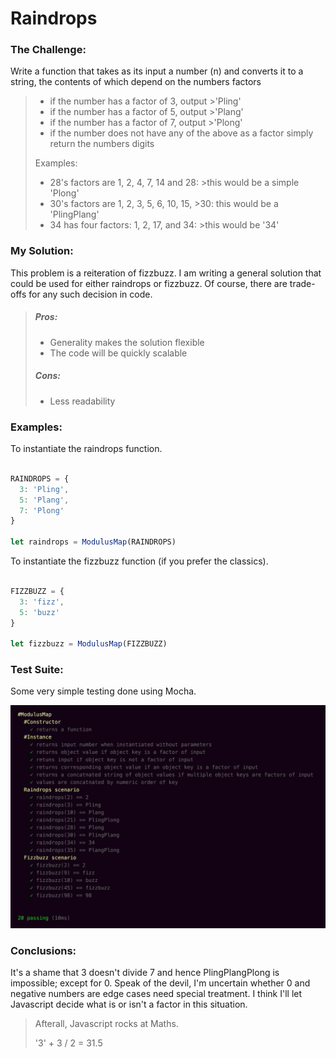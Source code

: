 # Raindrops

### The Challenge:

Write a function that takes as its input a number (n) and converts it to a string, the contents of which depend on the numbers factors

>- if the number has a factor of 3, output >'Pling'
>- if the number has a factor of 5, output >'Plang'
>- if the number has a factor of 7, output >'Plong'
>- if the number does not have any of the above as a factor simply return the numbers digits
>
>Examples:
>- 28's factors are 1, 2, 4, 7, 14 and 28: >this would be a simple 'Plong'
>- 30's factors are 1, 2, 3, 5, 6, 10, 15, >30: this would be a 'PlingPlang'
>- 34 has four factors: 1, 2, 17, and 34: >this would be '34'

### My Solution:

This problem is a reiteration of fizzbuzz. I am writing a general solution that could be used for either raindrops or fizzbuzz. Of course, there are trade-offs for any such decision in code.

>##### Pros:
>
>- Generality makes the solution flexible
>- The code will be quickly scalable
>
>##### Cons:
>
>- Less readability

### Examples:

To instantiate the raindrops function.

```javascript

RAINDROPS = {
  3: 'Pling',
  5: 'Plang',
  7: 'Plong'
}

let raindrops = ModulusMap(RAINDROPS)

```

To instantiate the fizzbuzz function (if you prefer the classics).


```javascript

FIZZBUZZ = {
  3: 'fizz',
  5: 'buzz'
}

let fizzbuzz = ModulusMap(FIZZBUZZ)

```

### Test Suite:

Some very simple testing done using Mocha.

![Test suite](https://raw.githubusercontent.com/rewitt94/Raindrops/master/screenshots/testsuite.png)

### Conclusions:

It's a shame that 3 doesn't divide 7 and hence PlingPlangPlong is impossible; except for 0. Speak of the devil, I'm uncertain whether 0 and negative numbers are edge cases need special treatment. I think I'll let Javascript decide what is or isn't a factor in this situation.

> Afterall, Javascript rocks at Maths.
>
> '3' + 3 / 2 = 31.5
